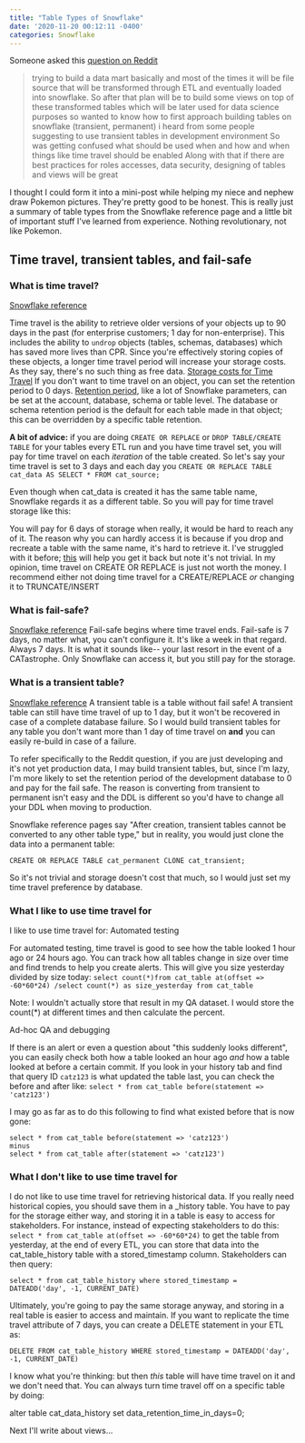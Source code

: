 ```yaml
---
title: "Table Types of Snowflake"
date: '2020-11-20 00:12:11 -0400'
categories: Snowflake
---
```



Someone asked this [question on Reddit](https://www.reddit.com/r/snowflake/comments/jxou4w/snowflake_development/)

> trying to build a data mart basically and most of the times it will be file source that will be transformed through ETL and eventually loaded into snowflake. So after that plan will be to build some views on top of these transformed tables which will be later used for data science purposes so wanted to know how to first approach building tables on snowflake (transient, permanent) i heard from some people suggesting to use transient tables in development environment
> So was getting confused what should be used when and how and when things like time travel should be enabled
> Along with that if there are best practices for roles accesses, data security, designing of tables and views will be great


I thought I could form it into a mini-post while helping my niece and nephew draw Pokemon pictures. They're pretty good to be honest. This is really just a summary of table types from the Snowflake reference page and a little bit of important stuff I've learned from experience. Nothing revolutionary, not like Pokemon. 

## Time travel, transient tables, and fail-safe

### What is time travel?
[Snowflake reference](https://docs.snowflake.com/en/user-guide/data-time-travel.html)

Time travel is the ability to retrieve older versions of your objects up to 90 days in the past (for enterprise customers; 1 day for non-enterprise). This includes the ability to `undrop` objects (tables, schemas, databases) which has saved more lives than CPR. Since you're effectively storing copies of these objects, a longer time travel period will increase your storage costs. As they say, there's no such thing as free data. [Storage costs for Time Travel](https://docs.snowflake.com/en/user-guide/data-cdp-storage-costs.html)
If you don't want to time travel on an object, you can set the retention period to 0 days. [Retention period](https://docs.snowflake.com/en/sql-reference/parameters.html#label-data-retention-time-in-days), like a lot of Snowflake parameters, can be set at the account, database, schema or table level. The database or schema retention period is the default for each table made in that object; this can be overridden by a specific table retention. 

**A bit of advice:** if you are doing `CREATE OR REPLACE` or `DROP TABLE/CREATE TABLE` for your tables every ETL run and you have time travel set, you will pay for time travel on each *iteration* of the table created. So let's say your time travel is set to 3 days and each day you `CREATE OR REPLACE TABLE cat_data AS SELECT * FROM cat_source;`

Even though when cat_data is created it has the same table name, Snowflake regards it as a different table. So you will pay for time travel storage like this:

You will pay for 6 days of storage when really, it would be hard to reach any of it. The reason why you can hardly access it is because if you drop and recreate a table with the same name, it's hard to retrieve it. I've struggled with it before; [this](https://community.snowflake.com/s/question/0D50Z00008tP9OLSA0/it-appears-that-once-you-create-or-recreate-a-table-any-time-travel-for-it-previously-is-no-longer-available-no-matter-what-the-retention-policy-length-is) will help you get it back but note it's not trivial. In my opinion, time travel on CREATE OR REPLACE is just not worth the money. I recommend either not doing time travel for a CREATE/REPLACE *or* changing it to  TRUNCATE/INSERT

### What is fail-safe?
[Snowflake reference](https://docs.snowflake.com/en/user-guide/data-failsafe.html)
Fail-safe begins where time travel ends. Fail-safe is 7 days, no matter what, you can't configure it. It's like a week in that regard. Always 7 days. It is what it sounds like-- your last resort in the event of a CATastrophe. Only Snowflake can access it, but you still pay for the storage. 

### What is a transient table?
[Snowflake reference](https://docs.snowflake.com/en/user-guide/tables-temp-transient.html#transient-tables)
A transient table is a table without fail safe! A transient table can still have time travel of up to 1 day, but it won't be recovered in case of a complete database failure. So I would build transient tables for any table you don't want more than 1 day of time travel on **and** you can easily re-build in case of a failure. 

To refer specifically to the Reddit question, if you are just developing and it's not yet production data, I may build transient tables, but, since I'm lazy, I'm more likely to set the retention period of the development database to 0 and pay for the fail safe. The reason is converting from transient to permanent isn't easy and the DDL is different so you'd have to change all your DDL when moving to production. 

Snowflake reference pages say "After creation, transient tables cannot be converted to any other table type," but in reality, you would just clone the data into a permanent table:

`CREATE OR REPLACE TABLE cat_permanent CLONE cat_transient;`

So it's not trivial and storage doesn't cost that much, so I would just set my time travel preference by database.

### What I like to use time travel for

I like to use time travel for:
Automated testing

For automated testing, time travel is good to see how the table looked 1 hour ago or 24 hours ago. You can track how all tables change in size over time and find trends to help you create alerts. This will give you size yesterday divided by size today:
`select count(*)from cat_table at(offset => -60*60*24) /select count(*) as size_yesterday from cat_table`

Note: I wouldn't actually store that result in my QA dataset. I would store the count(*) at different times and then calculate the percent.

Ad-hoc QA and debugging

If there is an alert or even a question about "this suddenly looks different", you can easily check both how a table looked an hour ago *and* how a table looked at before a certain commit. 
If you look in your history tab and find that query ID `catz123` is what updated the table last, you can check the before and after like:
`select * from cat_table before(statement => 'catz123')`

I may go as far as to do this following to find what existed before that is now gone:
```
select * from cat_table before(statement => 'catz123')
minus
select * from cat_table after(statement => 'catz123')
```


### What I don't like to use time travel for

I do not like to use time travel for retrieving historical data. If you really need historical copies, you should save them in a _history table. You have to pay for the storage either way, and storing it in a table is easy to access for stakeholders. For instance, instead of expecting stakeholders to do this:
`select * from cat_table at(offset => -60*60*24)`
to get the table from yesterday, at the end of every ETL, you can store that data into the cat_table_history table with a stored_timestamp column. Stakeholders can then query:

`select * from cat_table_history
where stored_timestamp = DATEADD('day', -1, CURRENT_DATE)`

Ultimately, you're going to pay the same storage anyway, and storing in a real table is easier to access and maintain. If you want to replicate the time travel attribute of 7 days, you can create a DELETE statement in your ETL as:

`DELETE FROM cat_table_history
WHERE stored_timestamp = DATEADD('day', -1, CURRENT_DATE)`

I know what you're thinking: but then *this* table will have time travel on it and we don't need that. You can always turn time travel off on a specific table by doing:

alter table cat_data_history set data_retention_time_in_days=0;

Next I'll write about views...
